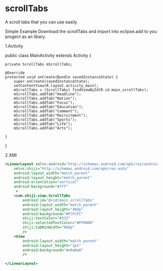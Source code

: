 scrollTabs
==========

A scroll tabs that you can use easily

Simple Example
Download the scrollTabs and import into eclipse.add to you progect as an libary.

1.Activity

public class MainActivity extends Activity {
	
	private ScrollTabs mScrollTabs;
	
	@Override
	protected void onCreate(Bundle savedInstanceState) {
		super.onCreate(savedInstanceState);
		setContentView(R.layout.activity_main);
		mScrollTabs = (ScrollTabs) findViewById(R.id.main_scrollTabs);
		mScrollTabs.addTab("Headline");
		mScrollTabs.addTab("Nation");
		mScrollTabs.addTab("Focus");
		mScrollTabs.addTab("Education");
		mScrollTabs.addTab("Comment");
		mScrollTabs.addTab("Recruitment");
		mScrollTabs.addTab("Sports");
		mScrollTabs.addTab("Life");
		mScrollTabs.addTab("Arts");
		
	}


}

2.XMl

```xml
<LinearLayout xmlns:android="http://schemas.android.com/apk/res/android"
    xmlns:shiji="http://schemas.android.com/apk/res-auto"
    android:layout_width="match_parent"
    android:layout_height="match_parent"
    android:orientation="vertical"
    android:background="#fff"
     >
	<com.shiji.view.ScrollTabs
	    android:id="@+id/main_scrollTabs"
	    android:layout_width="match_parent"
	    android:layout_height="40dp"
	    android:background="#FCFCFC"
	    shiji:textColor="#333"
	    shiji:selectedTextColor="#FF0000"
	    shiji:tabMinWidth="90dp"
	    />
	<View 
	    android:layout_width="match_parent"
	    android:layout_height="1px"
	    android:background="#a0a0a0"
	    />
	    
</LinearLayout>
```
